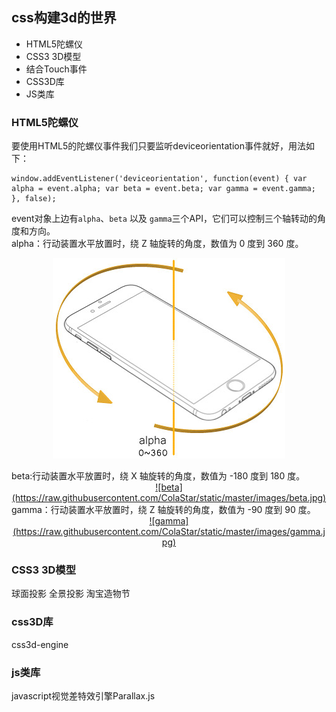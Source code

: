 ## css构建3d的世界

- HTML5陀螺仪  
- CSS3 3D模型  
- 结合Touch事件  
- CSS3D库  
- JS类库  
### HTML5陀螺仪

要使用HTML5的陀螺仪事件我们只要监听deviceorientation事件就好，用法如下：
```
window.addEventListener('deviceorientation', function(event) { var alpha = event.alpha; var beta = event.beta; var gamma = event.gamma; }, false);
```
event对象上边有```alpha```、```beta``` 以及 ```gamma```三个API，它们可以控制三个轴转动的角度和方向。  
alpha：行动装置水平放置时，绕 Z 轴旋转的角度，数值为 0 度到 360 度。  <div align="center">
<a data-fancybox title="" href="https://raw.githubusercontent.com/ColaStar/static/master/images/alpha.jpg">![alpha](https://raw.githubusercontent.com/ColaStar/static/master/images/alpha.jpg)</a>
</div>
beta:行动装置水平放置时，绕 X 轴旋转的角度，数值为 -180 度到 180 度。
<div align="center">
<a data-fancybox title="" href="https://raw.githubusercontent.com/ColaStar/static/master/images/beta.jpg">![beta](https://raw.githubusercontent.com/ColaStar/static/master/images/beta.jpg)</a>
</div>
gamma：行动装置水平放置时，绕 Z 轴旋转的角度，数值为 -90 度到 90 度。
<div align="center">
<a data-fancybox title="" href="https://raw.githubusercontent.com/ColaStar/static/master/images/gamma.jpg">![gamma](https://raw.githubusercontent.com/ColaStar/static/master/images/gamma.jpg)</a>
</div>

### CSS3 3D模型
球面投影
全景投影
淘宝造物节

### css3D库
css3d-engine
### js类库
javascript视觉差特效引擎Parallax.js



